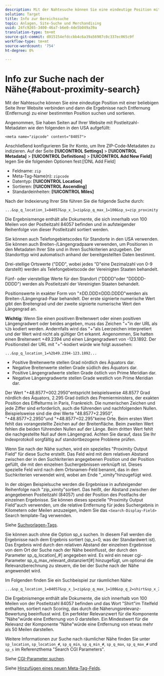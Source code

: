 ```yaml
---
description: Mit der Nahtesuche können Sie eine eindeutige Position mit einer beliebigen Seite Ihrer Website verbinden und dann die Ergebnisse nach Entfernung (Entfernung) zu einer bestimmten Position suchen und sortieren.
solution: Target
title: Info zur Bereichssuche
topic: Anlagen, Site-Suche und Merchandising
uuid: 24fc9265-3400-46a7-b6e0-4de5b049a39a
translation-type: tm+mt
source-git-commit: d015154efdccbb4c6a39a56907c0c337ec065c9f
workflow-type: tm+mt
source-wordcount: '754'
ht-degree: 0%

---
```



# Info zur Suche nach der Nähe{#about-proximity-search}

Mit der Nahtesuche können Sie eine eindeutige Position mit einer beliebigen Seite Ihrer Website verbinden und dann die Ergebnisse nach Entfernung (Entfernung) zu einer bestimmten Position suchen und sortieren.

Angenommen, Sie haben Seiten auf Ihrer Website mit Postleitzahl-Metadaten wie den folgenden in den USA aufgefüllt:

```
<meta name="zipcode" content="84057">
```

Anschließend konfigurieren Sie Ihr Konto, um Ihre ZIP-Code-Metadaten zu indizieren. Auf der Seite **[!UICONTROL Settings]** > **[!UICONTROL Metadata]** > **[!UICONTROL Definitions]** > **[!UICONTROL Add New Field]** legen Sie die folgenden Optionen fest:[!DNL Add Field]

* Feldname: `zip`
* Meta-Tag-Name(n): `zipcode`
* Datentyp: **[!UICONTROL Location]**
* Sortieren: **[!UICONTROL Ascending]**
* Standardeinheiten: **[!UICONTROL Miles]**

Nach der Indexierung Ihrer Site führen Sie die folgende Suche durch:

```
...&sp_q_location_1=84057&sp_x_1=zip&sp_q_max_1=100&sp_s=zip_proximity
```

Die Ergebnismenge enthält alle Dokumente, die sich innerhalb von 100 Meilen von der Postleitzahl 84057 befinden und in aufsteigender Reihenfolge von dieser Postleitzahl sortiert werden.

Sie können auch Telefongebietscodes für Standorte in den USA verwenden. Sie können auch Breiten-/Längengradpaare verwenden, um Positionen in den Metadaten Ihrer Site und in Ihren Suchkriterien anzugeben. Der Standorttyp wird automatisch anhand der bereitgestellten Daten bestimmt.

Drei-stellige Ortswerte (&quot;DDD&quot;, wobei jedes &quot;D&quot;eine Dezimalzahl von 0-9 darstellt) werden als Telefongebietscode der Vereinigten Staaten behandelt.

Fünf- oder vierstellige Werte für den Standort (&quot;DDDD&quot;oder &quot;DDDDD-DDDD&quot;) werden als Postleitzahl der Vereinigten Staaten behandelt.

Positionswerte in exakter Form von &quot;±DD.DDD±DDD.DDDD&quot;werden als Breiten-/Längengrad-Paar behandelt. Der erste signierte numerische Wert gibt den Breitengrad und der zweite signierte numerische Wert den Längengrad an.

**Wichtig**: Wenn Sie einen positiven Breitenwert oder einen positiven Längengradwert oder beides angeben, muss das Zeichen &quot;+&quot;in der URL als  `%2b` kodiert werden. Andernfalls wird das &quot;+&quot;als Leerzeichen interpretiert und der Wert wird nicht als gültiger Ort erkannt. Angenommen, Sie hatten einen Breitenwert +49.2394 und einen Längengradwert von -123.1892. Der Positionsteil der URL mit &quot;+&quot;-kodiert würde wie folgt aussehen:

```
...&sp_q_location_1=%2b49.2394-123.1892...
```

* Positive Breitenwerte stellen Grad nördlich des Äquators dar.
* Negative Breitenwerte stellen Grade südlich des Äquators dar.
* Positive Längengradwerte stellen Grade östlich von Prime Meridian dar.
* Negative Längengradwerte stellen Grade westlich von Prime Meridian dar.

Der Wert &quot;+48.8577+002.2950&quot;entspricht beispielsweise 48.8577 Grad nördlich des Äquators, 2.295 Grad östlich des Premierministers, der exakten Position des Eiffelturms in Paris, Frankreich. Die numerischen Zeichen und jede Ziffer sind erforderlich, auch die führenden und nachfolgenden Nullen. Beispielsweise sind die drei Werte &quot;48.8577+2.2950&quot;, &quot;+48.8577+2.2950&quot;und &quot;+48.8577+02.295&quot;keine Orte. Beim ersten Wert fehlt das vorangestellte Zeichen auf der Breitenfläche. Beim zweiten Wert fehlen die beiden führenden Nullen auf der Länge. Beim dritten Wert fehlt die nachgestellte Null auf dem Längengrad. Achten Sie darauf, dass Sie Ihr Indexprotokoll sorgfältig auf standortbezogene Probleme prüfen.

Wenn Sie nach der Nähe suchen, wird ein spezielles &quot;Proximity Output Field&quot; für diese Suche erstellt. Das Feld wird mit dem relativen Abstand zwischen der in den Suchkriterien angegebenen Position und der Position gefüllt, die mit den einzelnen Suchergebnissen verknüpft ist. Dieses spezielle Feld wird nach dem Ortsnamen-Feld benannt, das in den Suchkriterien verwendet wird, wobei am Ende &quot;_ximity&quot;hinzugefügt wird.

In der obigen Beispielsuche werden die Ergebnisse in aufsteigender Reihenfolge nach &quot;zip_ximity&quot;sortiert. Das heißt, der Abstand zwischen der angegebenen Postleitzahl (84057) und der Position des Postfachs der einzelnen Ergebnisse. Sie können dieses spezielle &quot;Proximity Output Field&quot;auch verwenden, um die relative Entfernung für jedes Suchergebnis in Kilometern oder Meilen anzuzeigen, indem Sie das `<Search-Display-Field>` Search template-Tag verwenden.

Siehe [Suchvorlagen-Tags](../c-appendices/c-templates.md#reference_F7AA3FF602314E42842BBC740D2CA1A4).

Sie können auch ohne die Option sp_s suchen. In diesem Fall werden die Ergebnisse nach dem Ergebnis sortiert (sp_s=0, was der Standardwert ist). Das Ergebnis wird durch den relativen Abstand der einzelnen Ergebnisse von dem Ort der Suche nach der Nähe beeinflusst, der durch den Parameter sp_q_location[_#] angegeben wird. Es wird ein neuer cgi-Parameter sp_q_max_relevant_distanziert[#] hinzugefügt, um optional die Relevanzberechnung zu steuern, die bei der Suche nach der Nähe angewendet wird.

Im Folgenden finden Sie ein Suchbeispiel zur räumlichen Nähe:

```
...&sp_q_location_1=84057&sp_x_1=zip&sp_q_max_1=100&sp_q_2=shirt&sp_x_2=title&sp_q_max_relevant_distance_2=50
```

Die Ergebnismenge enthält alle Dokumente, die sich innerhalb von 100 Meilen von der Postleitzahl 84057 befinden und das Wort &quot;Shirt&quot;im Titelfeld enthalten, sortiert nach Scoring, das durch die Näherungsrelevanz-Bewertung beeinflusst wird. Ein perfekter Relevanzwert für die Komponente &quot;Nähe&quot;würde eine Entfernung von 0 darstellen. Ein Mindestwert für die Relevanz der Komponente &quot;Nähe&quot;würde eine Entfernung von etwas mehr als 50 Meilen darstellen.

Weitere Informationen zur Suche nach räumlicher Nähe finden Sie unter `sp_location`, `sp_location_#`, `sp_q_min`, `sp_q_min_#`, `sp_q_max`, `sp_q_max_#` und `sp_s` im Referenzthema &quot;Search CGI Parameters&quot;.

Siehe [CGI-Parameter suchen](../c-appendices/c-cgiparameters.md#reference_DA27A8B0728246DA94994885E1353890).

Siehe [Hinzufügen eines neuen Meta-Tag-Felds](../c-about-settings-menu/c-about-metadata-menu.md#task_6DF188C0FC7F4831A4444CA9AFA615E5).
